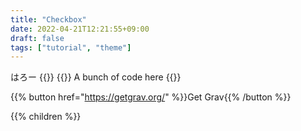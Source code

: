 ```yaml
---
title: "Checkbox"
date: 2022-04-21T12:21:55+09:00
draft: false
tags: ["tutorial", "theme"]
---
```


はろー
{{<attachments style="orange" />}}
{{<highlight go>}} A bunch of code here {{</highlight>}}


{{% button href="https://getgrav.org/" %}}Get Grav{{% /button %}}

{{% children  %}}